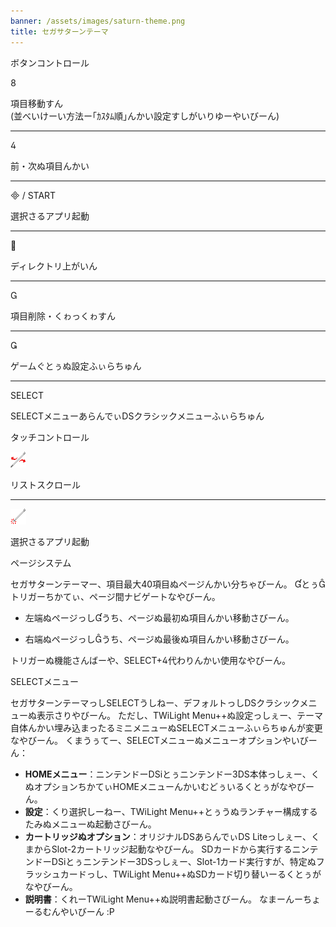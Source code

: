 ```yaml
---
banner: /assets/images/saturn-theme.png
title: セガサターンテーマ
---
```


<div id="button-controls" class="section-title">ボタンコントロール</div>
<div class="section-body">
    <div class="button-action-group">
        <p class="button-action button">&#xE079;</p>
        <p class="button-action-text">項目移動すん<br>(並べいけーい方法ー｢ｶｽﾀﾑ順｣んかい設定すしがいりゆーやいびーん)</p>
    </div>
    <hr>
    <div class="button-action-group">
        <p class="button-action button">&#xE07E;</p>
        <p class="button-action-text">前・次ぬ項目んかい</p>
    </div>
    <hr>
    <div class="button-action-group">
        <p class="button-action"><span class="button">&#xE000; /</span> START</p>
        <p class="button-action-text">選択さるアプリ起動</p>
    </div>
    <hr>
    <div class="button-action-group">
        <p class="button-action button">&#xE001;</p>
        <p class="button-action-text">ディレクトリ上がいん</p>
    </div>
    <hr>
    <div class="button-action-group">
        <p class="button-action button">&#xE002;</p>
        <p class="button-action-text">項目削除・くゎっくゎすん</p>
    </div>
    <hr>
    <div class="button-action-group">
        <p class="button-action button">&#xE003;</p>
        <p class="button-action-text">ゲームぐとぅぬ設定ふぃらちゅん</p>
    </div>
    <hr>
    <div class="button-action-group">
        <p class="button-action">SELECT</p>
        <p class="button-action-text">SELECTメニューあらんでぃDSクラシックメニューふぃらちゅん</p>
    </div>
</div>

<div id="touch-controls" class="section-title">タッチコントロール</div>
<div class="section-body">
    <div class="button-action-group">
        <p class="button-action"><img src="/assets/images/left-right.png"></p>
        <p class="button-action-text">リストスクロール</p>
    </div>
    <hr>
    <div class="button-action-group">
        <p class="button-action"><img src="/assets/images/tap.png"></p>
        <p class="button-action-text">選択さるアプリ起動</p>
    </div>
    <!-- <hr>
    <div>
        <p>
            If the Sort Method is set to "Custom", you can drag the icon up to move it.
        </p>
    </div> -->
</div>

<div id="page-system" class="section-title">ページシステム</div>
<div class="section-body">
    <p>
        セガサターンテーマー、項目最大40項目ぬページんかい分ちゃびーん。 &#xE004;とぅ&#xE005;トリガーちかてぃ、ページ間ナビゲートなやびーん。
    </p>
    <ul>
        <li><p>左端ぬページっし&#xE004;うち、ページぬ最初ぬ項目んかい移動さびーん。</p></li>
        <li><p>右端ぬページっし&#xE005;うち、ページぬ最後ぬ項目んかい移動さびーん。</p></li>
    </ul>
    <p>
        トリガーぬ機能さんばーや、SELECT+&#xE07E;代わりんかい使用なやびーん。
    </p>
</div>

<div id="select-menu" class="section-title">SELECTメニュー</div>
<div class="section-body">
    <p>
        セガサターンテーマっしSELECTうしねー、デフォルトっしDSクラシックメニューぬ表示さりやびーん。 ただし、TWiLight Menu++ぬ設定っしぇー、テーマ自体んかい埋み込まったるミニメニューぬSELECTメニューふぃらちゅんが変更なやびーん。 くまうぅてー、SELECTメニューぬメニューオプションやいびーん：
    </p>
    <ul>
        <li><strong>HOMEメニュー</strong>：ニンテンドーDSiとぅニンテンドー3DS本体っしぇー、くぬオプションちかてぃHOMEメニューんかいむどぅいるくとぅがなやびーん。</li>
        <li><strong>設定</strong>：くり選択しーねー、TWiLight Menu++とぅうぬランチャー構成するたみぬメニューぬ起動さびーん。</li>
        <li><strong>カートリッジぬオプション</strong>：オリジナルDSあらんでぃDS Liteっしぇー、くまからSlot-2カートリッジ起動なやびーん。 SDカードから実行するニンテンドーDSiとぅニンテンドー3DSっしぇー、Slot-1カード実行すが、特定ぬフラッシュカードっし、TWiLight Menu++ぬSDカード切り替いーるくとぅがなやびーん。</li>
        <li><strong>説明書</strong>：くれーTWiLight Menu++ぬ説明書起動さびーん。 なまーんーちょーるむんやいびーん :P</li>
    </ul>
</div>
